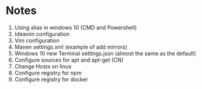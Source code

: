 # Notes

1. Using alias in windows 10 (CMD and Powershell)
2. Ideavim configuration
3. Vim configuration
4. Maven settings.xml (example of add mirrors)
5. Windows 10 new Terminal settings.json (almost the same as the default)
6. Configure sources for apt and apt-get (CN)
7. Change Hosts on linux
8. Configure registry for npm
9. Configure registry for docker
